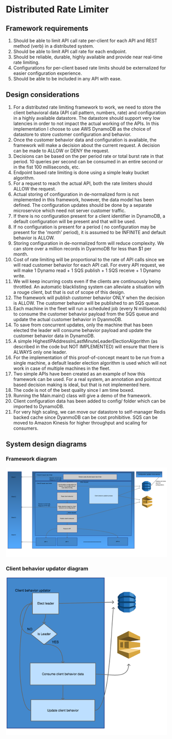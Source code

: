 # Distributed Rate Limiter


<h2>Framework requirements</h2>

1. Should be able to limit API call rate per-client for each API and REST method (verb) in a distributed system.
2. Should be able to limit API call rate for each endpoint.
3. Should be reliable, durable, highly available and provide near real-time rate limiting.
4. Configurations for per-client based rate limits should be externalized for easier configuration experience.
5. Should be able to be included in any API with ease.


<h2>Design considerations</h2>

1. For a distributed rate limiting framework to work, we need to store the client behavioral data (API call pattern, numbers, rate) and configuration in a highly available datastore. The datastore should support very low latencies in order to not impact the actual working of the APIs. In this implementation I choose to use AWS DynamoDB as the choice of datastore to store customer configuration and behavior.
2. Once the customer behavior data and configuration is available, the framework will make a decision about the current request. A decision can be made to ALLOW or DENY the request.
3. Decisions can be based on the per period rate or total burst rate in that period. 10 queries per second can be consumed in an entire second or in the fist 100 milliseconds, etc.
4. Endpoint based rate limiting is done using a simple leaky bucket algorithm.
5. For a request to reach the actual API, both the rate limiters should ALLOW the request.
6. Actual storing of configuration in de-normalized form is not implemented in this framework, however, the data model has been defined. The configuration updates should be done by a separate microservice which need not server customer traffic.
7. If there is no configuration present for a client identifier in DynamoDB, a default configuration will be present and that will be used.
8. If no configuration is present for a period ( no configuration may be present for the 'month' period), it is assumed to be INFINITE and default behavior is ALLOW.
9. Storing configuration in de-normalized form will reduce complexity. We can store over a million records in DyanmoDB for less than $1 per month.
10. Cost of rate limiting will be proportional to the rate of API calls since we will read customer behavior for each API call. For every API request, we will make 1 Dynamo read + 1 SQS publish + 1 SQS receive + 1 Dynamo write. 
11. We will keep incurring costs even if the clients are continuously being throttled. An automatic blacklisting system can alleviate a situation with a rouge client, but that is out of scope of this design.
12. The framework will publish customer behavior ONLY when the decision is ALLOW. The customer behavior will be published to an SQS queue.
13. Each machine in the fleet will run a scheduled job (every N milliseconds) to consume the customer behavior payload from the SQS queue and update the actual customer behavior in DyanmoDB.
14. To save from concurrent updates, only the machine that has been elected the leader will consume behavior payload and update the customer behavior data in DynamoDB.
15. A simple HighestIPAddressInLastMinuteLeaderElectionAlgorithm (as described in the code but NOT IMPLEMENTED) will ensure that there is ALWAYS only one leader.
16. For the implementation of this proof-of-concept meant to be run from a single machine, a default leader election algorithm is used which will not work in case of multiple machines in the fleet.
17. Two simple APIs have been created as an example of how this framework can be used. For a real system, an annotation and pointcut based decision making is ideal, but that is not implemented here. 
18. The code is not of the best quality since I am time boxed.
19. Running the Main.main() class will give a demo of the framework.
20. Client configuration data has been added to config/ folder which can be imported to DynamoDB.
21. For very high scaling, we can move our datastore to self-manager Redis backed cache since DyanmoDB can be cost prohibitive. SQS can be moved to Amazon Kinesis for higher throughput and scaling for consumers.

<h2>System design diagrams</h2>

<h3>Framework diagram</h3>

![alt text](https://raw.githubusercontent.com/turbochrgd/DistributedRateLimiter/master/system_diagrams/system_diagram.png)

<h3>Client behavior updator diagram</h3>

![alt text](https://raw.githubusercontent.com/turbochrgd/DistributedRateLimiter/master/system_diagrams/sqs_1.png)



